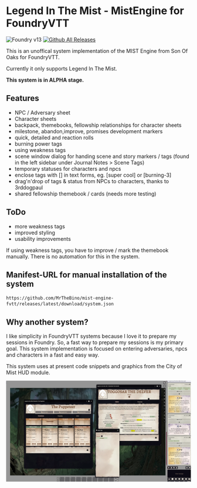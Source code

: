 # Legend In The Mist - MistEngine for FoundryVTT

![Foundry v13](https://img.shields.io/badge/foundry-v13-green) [![Github All Releases](https://img.shields.io/github/downloads/MrTheBino/mist-engine-fvtt/total.svg)]()

This is an unoffical system implementation of the MIST Engine from Son Of Oaks for FoundryVTT.

Currently it only supports Legend In The Mist.


**This system is in ALPHA stage.**

## Features

* NPC / Adversary sheet
* Character sheets
* backpack, themebooks, fellowship relationships for character sheets
* milestone, abandon,improve, promises development markers
* quick, detailed and reaction rolls
* burning power tags
* using weakness tags
* scene window dialog for handing scene and story markers / tags (found in the left sidebar under Journal Notes > Scene Tags)
* temporary statuses for characters and npcs
* enclose tags with [] in text forms, eg. [super cool] or [burning-3]
* drag'n'drop of tags & status from NPCs to characters, thanks to 3rddogpaul
* shared fellowship themebook / cards (needs more testing)
  
## ToDo

- more weakness tags
- improved styling
- usability improvements


If using weakness tags, you have to improve / mark the themebook manually. There is no automation for this in the system.

## Manifest-URL for manual installation of the system

    https://github.com/MrTheBino/mist-engine-fvtt/releases/latest/download/system.json

## Why another system?

I like simplicity in FoundryVTT systems because I love it to prepare my sessions in Foundry. So, a fast way to prepare my sessions is my primary goal.
This system implementation is focused on entering adversaries, npcs and characters in a fast and easy way.


This system uses at present code snippets and graphics from the City of Mist HUD module.



![Alpha Version Screenshot](current_state_screenshot.webp "Title")